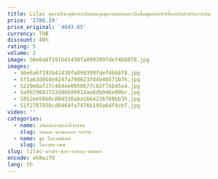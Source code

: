 ```yaml
---
title: Lilac ชุดราตรีซาอุดิอาระเบียแขนกุดชุดงานพรอมยาวถึงพื้นชุดเดรสปาร์ตี้อาหรับสำหรับการเต้น
price: '2786.19'
price_original: '4643.65'
currency: THB
discount: 40%
rating: 5
volume: 2
image: S6e6a6f191b41430fa099399fdef4bb8f8.jpg
images:
  - S6e6a6f191b41430fa099399fdef4bb8f8.jpg
  - Sf5a63d86de8247a798623fd4b46571b7h.jpg
  - S229e8af27c404ee0950677c82f75b45e4.jpg
  - Sa9929681722d46699914ae6db946e00br.jpg
  - S852ee58b0c884538aba1664216788bb3h.jpg
  - S1f2787858cd8464fa7476b195a6df4cbT.jpg
video: ''
categories:
  - name: งานแต่งงานและกิจกรรม
    slug: งานแต-งงานและก-จกรรม
  - name: ชุด โอกาสพิเศษ
    slug: โอกาสพ-เศษ
slug: lilac-ดราตร-ซาอ-อาระเบ-ยแขนก
encode: ok8wi7O
lang: th
---
```

  